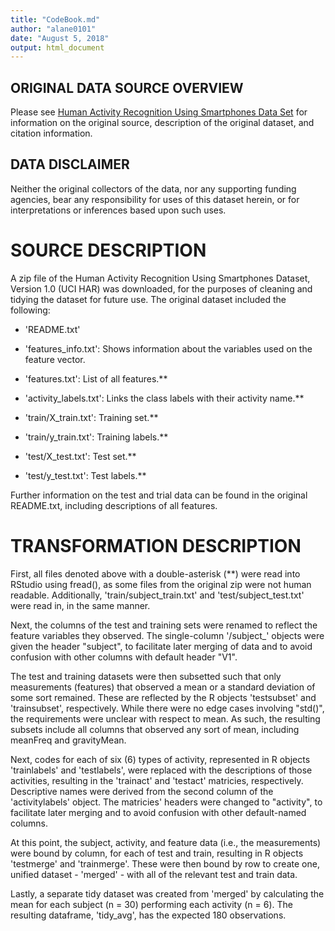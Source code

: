 ```yaml
---
title: "CodeBook.md"
author: "alane0101"
date: "August 5, 2018"
output: html_document
---
```


## **ORIGINAL DATA SOURCE OVERVIEW**

Please see [Human Activity Recognition Using Smartphones Data Set](http://archive.ics.uci.edu/ml/datasets/Human+Activity+Recognition+Using+Smartphones) for information on the original source, description of the original dataset, and citation information.

## **DATA DISCLAIMER**

Neither the original collectors of the data, nor any supporting funding agencies, bear any responsibility for uses of this dataset herein, or for interpretations or inferences based upon such uses.

# **SOURCE DESCRIPTION**

A zip file of the Human Activity Recognition Using Smartphones Dataset, Version 1.0 (UCI HAR) was downloaded, for the purposes of cleaning and tidying the dataset for future use. The original dataset included the following:

* 'README.txt'

* 'features_info.txt': Shows information about the variables used on the feature vector.

* 'features.txt': List of all features.**

* 'activity_labels.txt': Links the class labels with their activity name.**

* 'train/X_train.txt': Training set.**

* 'train/y_train.txt': Training labels.**

* 'test/X_test.txt': Test set.**

* 'test/y_test.txt': Test labels.**

Further information on the test and trial data can be found in the original README.txt, including descriptions of all features. 

# **TRANSFORMATION DESCRIPTION**

First, all files denoted above with a double-asterisk (**) were read into RStudio using fread(), as some files from the original zip were not human readable. Additionally, 'train/subject_train.txt' and 'test/subject_test.txt' were read in, in the same manner.

Next, the columns of the test and training sets were renamed to reflect the feature variables they observed. The single-column '/subject_' objects were given the header "subject", to facilitate later merging of data and to avoid confusion with other columns with default header "V1".

The test and training datasets were then subsetted such that only measurements (features) that observed a mean or a standard deviation of some sort remained. These are reflected by the R objects 'testsubset' and 'trainsubset', respectively. While there were no edge cases involving "std()", the requirements were unclear with respect to mean. As such, the resulting subsets include all columns that observed any sort of mean, including meanFreq and gravityMean. 

Next, codes for each of six (6) types of activity, represented in R objects 'trainlabels' and 'testlabels', were replaced with the descriptions of those activities, resulting in the 'trainact' and 'testact' matricies, respectively. Descriptive names were derived from the second column of the 'activitylabels' object. The matricies' headers were changed to "activity", to facilitate later merging and to avoid confusion with other default-named columns. 

At this point, the subject, activity, and feature data (i.e., the measurements) were bound by column, for each of test and train, resulting in R objects 'testmerge' and 'trainmerge'. These were then bound by row to create one, unified dataset - 'merged' - with all of the relevant test and train data. 

Lastly, a separate tidy dataset was created from 'merged' by calculating the mean for each subject (n = 30) performing each activity (n = 6). The resulting dataframe, 'tidy_avg', has the expected 180 observations.